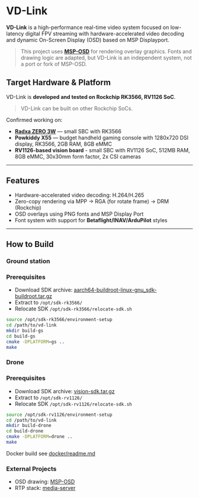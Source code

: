 # VD-Link

**VD-Link** is a high-performance real-time video system focused on low-latency digital FPV streaming with hardware-accelerated video decoding and dynamic On-Screen Display (OSD) based on MSP Displayport.



> This project uses **[MSP-OSD](https://github.com/fpv-wtf/msp-osd)** for rendering overlay graphics. Fonts and drawing logic are adapted, but VD-Link is an independent system, not a port or fork of MSP-OSD.

## Target Hardware & Platform

VD-Link is **developed and tested on Rockchip RK3566, RV1126 SoC**.

> VD-Link can be built on other Rockchip SoCs.

Confirmed working on:

- **[Radxa ZERO 3W](https://radxa.com/products/zeros/zero3w/)** — small SBC with RK3566
- **Powkiddy X55** — budget handheld gaming console with 1280x720 DSI display, RK3566, 2GB RAM, 8GB eMMC
- **RV1126-based vision board** - small SBC with RV1126 SoC, 512MB RAM, 8GB eMMC, 30x30mm form factor, 2x CSI cameras
---

## Features

- Hardware-accelerated video decoding: H.264/H.265
- Zero-copy rendering via MPP -> RGA (for rotate frame) -> DRM (Rockchip)
- OSD overlays using PNG fonts and MSP Display Port
- Font system with support for **Betaflight/INAV/ArduPilot** styles

---

## How to Build

### Ground station
### Prerequisites
- Download SDK archive: [aarch64-buildroot-linux-gnu_sdk-buildroot.tar.gz](https://gitlab.hard-tech.org.ua/-/project/54/uploads/e61180e057be710362a4255e997cd603/aarch64-buildroot-linux-gnu_sdk-buildroot.tar.gz)
- Extract  to `/opt/sdk-rk3566/`
- Relocate SDK `/opt/sdk-rk3566/relocate-sdk.sh`

```bash
source /opt/sdk-rk3566/environment-setup
cd /path/to/vd-link
mkdir build-gs
cd build-gs
cmake -DPLATFORM=gs ..
make

```

### Drone
### Prerequisites
- Download SDK archive: [vision-sdk.tar.gz](https://gitlab.hard-tech.org.ua/-/project/2/uploads/2a38fb33f9dc972ef00b15b8155399ef/vision-sdk.tar.gz)
- Extract to `/opt/sdk-rv1126/`
- Relocate SDK `/opt/sdk-rv1126/relocate-sdk.sh`

```bash
source /opt/sdk-rv1126/environment-setup
cd /path/to/vd-link
mkdir build-drone
cd build-drone
cmake -DPLATFORM=drone ..
make
```

Docker build see [docker/readme.md](docker/readme.md)

### External Projects
- OSD drawing: [MSP-OSD](https://github.com/fpv-wtf/msp-osd)
- RTP stack: [media-server](https://github.com/ireader/media-server)
